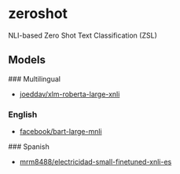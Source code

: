 # zeroshot
NLI-based Zero Shot Text Classification (ZSL)

## Models
### Multilingual
- [joeddav/xlm-roberta-large-xnli](https://huggingface.co/joeddav/xlm-roberta-large-xnli)

### English
- [facebook/bart-large-mnli](https://huggingface.co/facebook/bart-large-mnli)

### Spanish
- [mrm8488/electricidad-small-finetuned-xnli-es](https://huggingface.co/mrm8488/electricidad-small-finetuned-xnli-es)